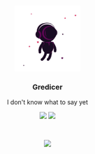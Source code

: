 
<p align="center"><img src="img/animation_200_kytt9y2h.gif" width="150"/>
<h3 align="center"><strong>Gredicer</strong></h3>
<p align="center">I don't know what to say yet</p>

<p align="center"> 
<img src="https://img.shields.io/badge/language-kotlin-orange.svg"/>
<img src="https://img.shields.io/badge/license-Apache-blue"/> 
</p>
<br/>

<p align="center"> <img src="https://github-readme-stats.vercel.app/api?username=Gredicer" /> </p>

<br/>
<!-- <p align="center"> <img src="https://github-readme-stats.vercel.app/api/top-langs/?username=Gredicer"/></p> -->



